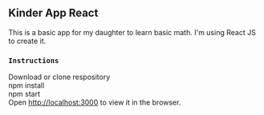 ## Kinder App React

This is a basic app for my daughter to learn basic math. I'm using React JS to create it.

### `Instructions`

Download or clone respository </br>
npm install</br>
npm start</br>
Open [http://localhost:3000](http://localhost:3000) to view it in the browser.
